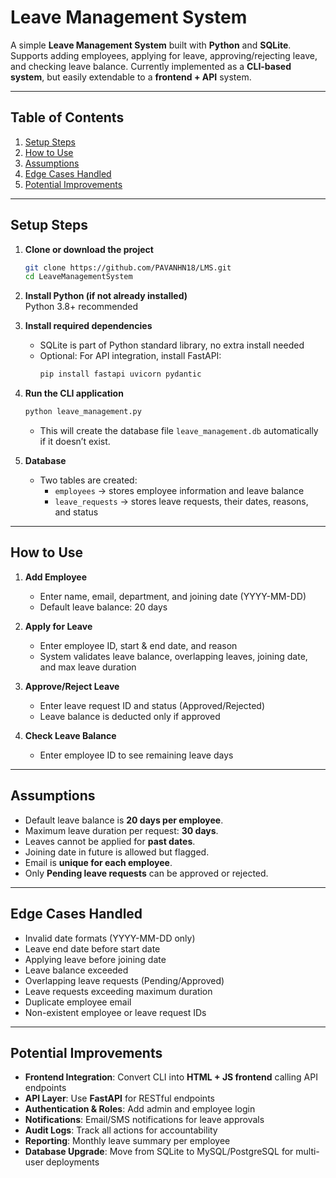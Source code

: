 
# Leave Management System

A simple **Leave Management System** built with **Python** and **SQLite**.  
Supports adding employees, applying for leave, approving/rejecting leave, and checking leave balance. Currently implemented as a **CLI-based system**, but easily extendable to a **frontend + API** system.  

---

## **Table of Contents**
1. [Setup Steps](#setup-steps)  
2. [How to Use](#how-to-use)  
3. [Assumptions](#assumptions)  
4. [Edge Cases Handled](#edge-cases-handled)  
5. [Potential Improvements](#potential-improvements)  

---

## **Setup Steps**

1. **Clone or download the project**  
   ```bash
   git clone https://github.com/PAVANHN18/LMS.git
   cd LeaveManagementSystem
   ```

2. **Install Python (if not already installed)**  
   Python 3.8+ recommended

3. **Install required dependencies**  
   - SQLite is part of Python standard library, no extra install needed  
   - Optional: For API integration, install FastAPI:
     ```bash
     pip install fastapi uvicorn pydantic
     ```

4. **Run the CLI application**  
   ```bash
   python leave_management.py
   ```
   - This will create the database file `leave_management.db` automatically if it doesn’t exist.

5. **Database**  
   - Two tables are created:
     - `employees` → stores employee information and leave balance  
     - `leave_requests` → stores leave requests, their dates, reasons, and status  

---

## **How to Use**

1. **Add Employee**  
   - Enter name, email, department, and joining date (YYYY-MM-DD)  
   - Default leave balance: 20 days  

2. **Apply for Leave**  
   - Enter employee ID, start & end date, and reason  
   - System validates leave balance, overlapping leaves, joining date, and max leave duration  

3. **Approve/Reject Leave**  
   - Enter leave request ID and status (Approved/Rejected)  
   - Leave balance is deducted only if approved  

4. **Check Leave Balance**  
   - Enter employee ID to see remaining leave days  

---

## **Assumptions**

- Default leave balance is **20 days per employee**.  
- Maximum leave duration per request: **30 days**.  
- Leaves cannot be applied for **past dates**.  
- Joining date in future is allowed but flagged.  
- Email is **unique for each employee**.  
- Only **Pending leave requests** can be approved or rejected.  

---

## **Edge Cases Handled**

- Invalid date formats (YYYY-MM-DD only)  
- Leave end date before start date  
- Applying leave before joining date  
- Leave balance exceeded  
- Overlapping leave requests (Pending/Approved)  
- Leave requests exceeding maximum duration  
- Duplicate employee email  
- Non-existent employee or leave request IDs  

---

## **Potential Improvements**

- **Frontend Integration**: Convert CLI into **HTML + JS frontend** calling API endpoints  
- **API Layer**: Use **FastAPI** for RESTful endpoints  
- **Authentication & Roles**: Add admin and employee login  
- **Notifications**: Email/SMS notifications for leave approvals  
- **Audit Logs**: Track all actions for accountability  
- **Reporting**: Monthly leave summary per employee  
- **Database Upgrade**: Move from SQLite to MySQL/PostgreSQL for multi-user deployments  
